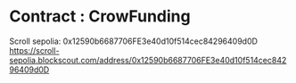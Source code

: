 # Contract : CrowFunding

Scroll sepolia: 0x12590b6687706FE3e40d10f514cec84296409d0D
https://scroll-sepolia.blockscout.com/address/0x12590b6687706FE3e40d10f514cec84296409d0D

